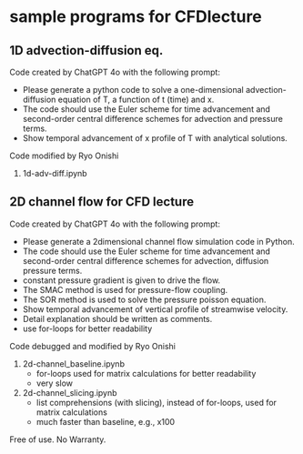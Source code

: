 # sample programs for CFDlecture

## 1D advection-diffusion eq.
Code created by ChatGPT 4o with the following prompt:
- Please generate a python code to solve a one-dimensional advection-diffusion equation of T, a function of t (time) and x.
- The code should use the Euler scheme for time advancement and second-order central difference schemes for advection and pressure terms.
- Show temporal advancement of x profile of T with analytical solutions.

Code modified by Ryo Onishi
1. 1d-adv-diff.ipynb

## 2D channel flow for CFD lecture

Code created by ChatGPT 4o with the following prompt:
- Please generate a 2dimensional channel flow simulation code in Python.
- The code should use the Euler scheme for time advancement and second-order central difference schemes for advection, diffusion pressure terms.
- constant pressure gradient is given to drive the flow.
- The SMAC method is used for pressure-flow coupling.
- The SOR method is used to solve the pressure poisson equation.
- Show temporal advancement of vertical profile of streamwise velocity.
- Detail explanation should be written as comments.
- use for-loops for better readability

Code debugged and modified by Ryo Onishi

1. 2d-channel_baseline.ipynb
   - for-loops used for matrix calculations for better readability
   - very slow
1. 2d-channel_slicing.ipynb
   - list comprehensions (with slicing), instead of for-loops, used for matrix calculations
   - much faster than baseline, e.g., x100

Free of use. No Warranty.
